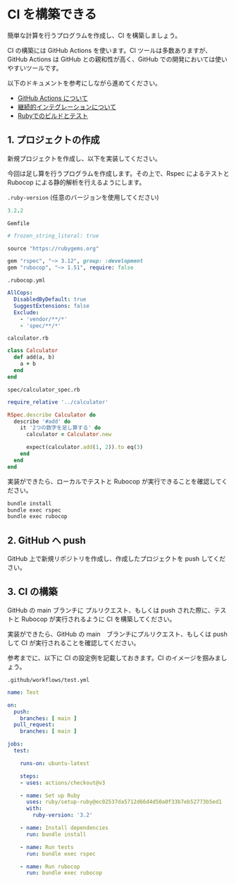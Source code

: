 # CI を構築できる

簡単な計算を行うプログラムを作成し、CI を構築しましょう。

CI の構築には GitHub Actions を使います。CI ツールは多数ありますが、GitHub Actions は GitHub との親和性が高く、GitHub での開発においては使いやすいツールです。

以下のドキュメントを参考にしながら進めてください。

- [GitHub Actions について](https://docs.github.com/ja/actions/learn-github-actions)
- [継続的インテグレーションについて](https://docs.github.com/ja/actions/automating-builds-and-tests/about-continuous-integration)
- [Rubyでのビルドとテスト](https://docs.github.com/ja/actions/automating-builds-and-tests/building-and-testing-ruby)

## 1. プロジェクトの作成

新規プロジェクトを作成し、以下を実装してください。

今回は足し算を行うプログラムを作成します。その上で、Rspec によるテストと Rubocop による静的解析を行えるようにします。

`.ruby-version` (任意のバージョンを使用してください)

```ruby
3.2.2
```

`Gemfile`

```ruby
# frozen_string_literal: true

source "https://rubygems.org"

gem "rspec", "~> 3.12", group: :development
gem "rubocop", "~> 1.51", require: false
```

`.rubocop.yml`

```yml
AllCops:
  DisabledByDefault: true
  SuggestExtensions: false
  Exclude:
    - 'vendor/**/*'
    - 'spec/**/*'
```

`calculator.rb`

```ruby
class Calculator
  def add(a, b)
    a + b
  end
end
```

`spec/calculator_spec.rb`

```ruby
require_relative '../calculator'

RSpec.describe Calculator do
  describe '#add' do
    it '2つの数字を足し算する' do
      calculator = Calculator.new

      expect(calculator.add(1, 2)).to eq(3)
    end
  end
end
```

実装ができたら、ローカルでテストと Rubocop が実行できることを確認してください。

```bash
bundle install
bundle exec rspec
bundle exec rubocop
```

## 2. GitHub へ push

GitHub 上で新規リポジトリを作成し、作成したプロジェクトを push してください。

## 3. CI の構築

GitHub の main ブランチに プルリクエスト、もしくは push された際に、テストと Rubocop が実行されるように CI を構築してください。

実装ができたら、GitHub の main　ブランチにプルリクエスト、もしくは push して CI が実行されることを確認してください。

参考までに、以下に CI の設定例を記載しておきます。CI のイメージを掴みましょう。

`.github/workflows/test.yml`

```yml
name: Test

on:
  push:
    branches: [ main ]
  pull_request:
    branches: [ main ]

jobs:
  test:

    runs-on: ubuntu-latest

    steps:
    - uses: actions/checkout@v3

    - name: Set up Ruby
      uses: ruby/setup-ruby@ec02537da5712d66d4d50a0f33b7eb52773b5ed1
      with:
        ruby-version: '3.2'

    - name: Install dependencies
      run: bundle install

    - name: Run tests
      run: bundle exec rspec

    - name: Run rubocop
      run: bundle exec rubocop
```
